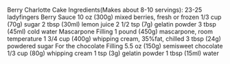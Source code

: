 
Berry Charlotte Cake Ingredients(Makes about 8-10 servings):
23-25 ladyfingers
Berry Sauce
10 oz (300g) mixed berries, fresh or frozen
1/3 cup (70g) sugar
2 tbsp (30ml) lemon juice
2 1/2 tsp (7g) gelatin powder
3 tbsp (45ml) cold water
Mascarpone Filling
1 pound (450g) mascarpone, room temperature
1 3/4 cup (400g) whipping cream, 35%fat, chilled
3 tbsp (24g) powdered sugar
For the chocolate Filling
5.5 oz (150g) semisweet chocolate
1/3 cup (80g) whipping cream
1 tsp (3g) gelatin powder
1 tbsp (15ml) water